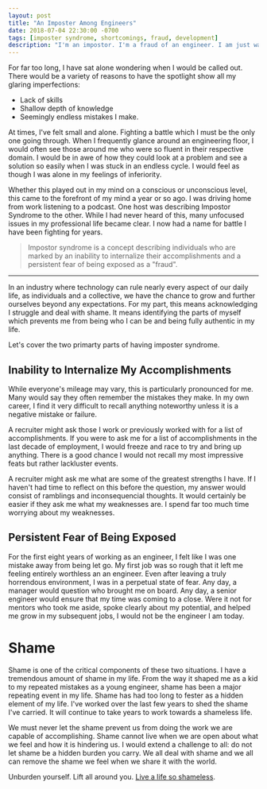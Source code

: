 ```yaml
---
layout: post
title: "An Imposter Among Engineers"
date: 2018-07-04 22:30:00 -0700
tags: [imposter syndrome, shortcomings, fraud, development]
description: "I'm an impostor. I'm a fraud of an engineer. I am just waiting for an individual to call me out and say, "I'm sorry, but you don't belong here." I will hang my head in agreement, quickly gather my personal effects, and head for the exit."
---
```


For far too long, I have sat alone wondering when I would be called out. There would be a variety of reasons to have the spotlight show all my glaring imperfections:

* Lack of skills
* Shallow depth of knowledge
* Seemingly endless mistakes I make. 

At times, I've felt small and alone. Fighting a battle which I must be the only one going through. When I frequently glance around an engineering floor, I would often see those around me who were so fluent in their respective domain. I would be in awe of how they could look at a problem and see a solution so easily when I was stuck in an endless cycle. I would feel as though I was alone in my feelings of inferiority.

Whether this played out in my mind on a conscious or unconscious level, this came to the forefront of my mind a year or so ago. I was driving home from work listening to a podcast. One host was describing Impostor Syndrome to the other. While I had never heard of this, many unfocused issues in my professional life became clear. I now had a name for battle I have been fighting for years.

> Impostor syndrome is a concept describing individuals who are marked by an inability to internalize their accomplishments and a persistent fear of being exposed as a "fraud".

<hr>

In an industry where technology can rule nearly every aspect of our daily life, as individuals and a collective, we have the chance to grow and further ourselves beyond any expectations. For my part, this means acknowledging I struggle and deal with shame. It means identifying the parts of myself which prevents me from being who I can be and being fully authentic in my life.

Let's cover the two primarty parts of having imposter syndrome.

## Inability to Internalize My Accomplishments

While everyone's mileage may vary, this is particularly pronounced for me. Many would say they often remember the mistakes they make. In my own career, I find it very difficult to recall anything noteworthy unless it is a negative mistake or failure. 

A recruiter might ask those I work or previously worked with for a list of accomplishments. If you were to ask me for a list of accomplishments in the last decade of employment, I would freeze and race to try and bring up anything. There is a good chance I would not recall my most impressive feats but rather lackluster events.

A recruiter might ask me what are some of the greatest strengths I have. If I haven't had time to reflect on this before the question, my answer would consist of ramblings and inconsequencial thoughts. It would certainly be easier if they ask me what my weaknesses are. I spend far too much time worrying about my weaknesses.

## Persistent Fear of Being Exposed

For the first eight years of working as an engineer, I felt like I was one mistake away from being let go. My first job was so rough that it left me feeling entirely worthless an an engineer. Even after leaving a truly horrendous environment, I was in a perpetual state of fear. Any day, a manager would question who brought me on board. Any day, a senior engineer would ensure that my time was coming to a close. Were it not for mentors who took me aside, spoke clearly about my potential, and helped me grow in my subsequent jobs, I would not be the engineer I am today.

# Shame

Shame is one of the critical components of these two situations. I have a tremendous amount of shame in my life. From the way it shaped me as a kid to my repeated mistakes as a young engineer, shame has been a major repeating event in my life. Shame has had too long to fester as a hidden element of my life. I've worked over the last few years to shed the shame I've carried. It will continue to take years to work towards a shameless life. 

We must never let the shame prevent us from doing the work we are capable of accomplishing. Shame cannot live when we are open about what we feel and how it is hindering us. I would extend a challenge to all: do not let shame be a hidden burden you carry. We all deal with shame and we all can remove the shame we feel when we share it with the world. 

Unburden yourself. Lift all around you. [Live a life so shameless](https://open.spotify.com/track/0ehrTIFn0kb4BYtkbrK7Je?autoplay=true&v=T).